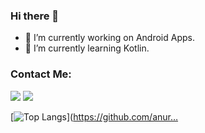 ### Hi there 👋


- 🔭 I’m currently working on Android Apps.
- 🌱 I’m currently learning Kotlin.


### Contact Me:

[<img src="https://cdn3.iconfinder.com/data/icons/colorful-guache-social-media-logos-1/159/social-media_gmail-64.png"/>](mailto:yusufaydn24@gmail.com)
[<img target="_blank" src="https://cdn4.iconfinder.com/data/icons/colorful-guache-social-media-logos-1/159/social-media_linkedin-64.png"/>](https://www.linkedin.com/in/yusfayd1n/)



[![Top Langs](https://github-readme-stats.vercel.app/api/top-langs/?username=yusufayd1n&layout=compact)](https://github.com/anur…

